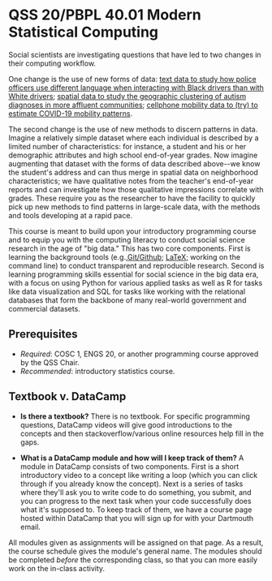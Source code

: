 # QSS 20/PBPL 40.01 Modern Statistical Computing

Social scientists are investigating questions that have led to two changes in their computing workflow.

One change is the use of new forms of data: [text data to study how police officers use different language when interacting with Black drivers than with White drivers](https://www.pnas.org/content/114/25/6521); [spatial data to study the geographic clustering of autism diagnoses in more affluent communities](https://www.ncbi.nlm.nih.gov/pmc/articles/PMC2927813/); [cellphone mobility data to (try) to estimate COVID-19 mobility patterns](https://arxiv.org/pdf/2011.07194.pdf).

The second change is the use of new methods to discern patterns in data. Imagine a relatively simple dataset where each individual is described by a limited number of characteristics: for instance, a student and his or her demographic attributes and high school end-of-year grades. Now imagine augmenting that dataset with the forms of data described above--we know the student's address and can thus merge in spatial data on neighborhood characteristics; we have qualitative notes from the teacher's end-of-year reports and can investigate how those qualitative impressions correlate with grades. These require you as the researcher to have the facility to quickly pick up new methods to find patterns in large-scale data, with the methods and tools developing at a rapid pace.

This course is meant to build upon your introductory programming course and to equip you with the computing literacy to conduct social science research in the age of "big data." This has two core components. First is learning the background tools (e.g.,[Git/Github](https://product.hubspot.com/blog/git-and-github-tutorial-for-beginners); [LaTeX](https://www.overleaf.com/learn/latex/Learn_LaTeX_in_30_minutes); working on the command line) to conduct transparent and reproducible research. Second is learning programming skills essential for social science in the big data era, with a focus on using Python for various applied tasks as well as R for tasks like data visualization and SQL for tasks like working with the relational databases that form the backbone of many real-world government and commercial datasets.

## Prerequisites 

- *Required*: COSC 1, ENGS 20, or another programming course approved by the QSS Chair.
- *Recommended*: introductory statistics course.

## Textbook v. DataCamp

- **Is there a textbook?** There is no textbook. For specific programming questions, DataCamp videos will give good introductions to the concepts and then stackoverflow/various online resources help fill in the gaps. 

- **What is a DataCamp module and how will I keep track of them?** A module in DataCamp consists of two components. First is a short introductory video to a concept like writing a loop (which you can click through if you already know the concept). Next is a series of tasks where they'll ask you to write code to do something, you submit, and you can progress to the next task when your code successfully does what it's supposed to. To keep track of them, we have a course page hosted within DataCamp that you will sign up for with your Dartmouth email. 

All modules given as assignments will be assigned on that page. As a result, the course schedule gives the module's general name. The modules should be completed *before* the corresponding class, so that you can more easily work on the in-class activity. 

